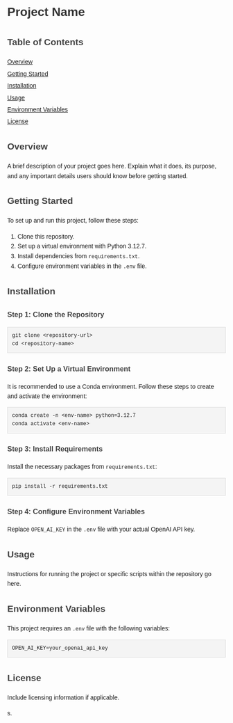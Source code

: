 <!DOCTYPE html>
<html lang="en">
<head>
    <meta charset="UTF-8">
    <meta name="viewport" content="width=device-width, initial-scale=1.0">
    <title>Project README</title>
    <style>
        body { font-family: Arial, sans-serif; line-height: 1.6; }
        h1 { color: #333; }
        h2, h3 { color: #444; }
        pre { background: #f4f4f4; padding: 10px; border: 1px solid #ddd; }
        code { font-family: Consolas, "Courier New", monospace; }
        ul { list-style-type: none; padding: 0; }
        ul li { margin: 5px 0; }
    </style>
</head>
<body>

<h1>Project Name</h1>

<h2>Table of Contents</h2>
<ul>
    <li><a href="#overview">Overview</a></li>
    <li><a href="#getting-started">Getting Started</a></li>
    <li><a href="#installation">Installation</a></li>
    <li><a href="#usage">Usage</a></li>
    <li><a href="#environment-variables">Environment Variables</a></li>
    <li><a href="#license">License</a></li>
</ul>

<h2 id="overview">Overview</h2>
<p>A brief description of your project goes here. Explain what it does, its purpose, and any important details users should know before getting started.</p>

<h2 id="getting-started">Getting Started</h2>
<p>To set up and run this project, follow these steps:</p>
<ol>
    <li>Clone this repository.</li>
    <li>Set up a virtual environment with Python 3.12.7.</li>
    <li>Install dependencies from <code>requirements.txt</code>.</li>
    <li>Configure environment variables in the <code>.env</code> file.</li>
</ol>

<h2 id="installation">Installation</h2>

<h3>Step 1: Clone the Repository</h3>
<pre><code>git clone &lt;repository-url&gt;
cd &lt;repository-name&gt;
</code></pre>

<h3>Step 2: Set Up a Virtual Environment</h3>
<p>It is recommended to use a Conda environment. Follow these steps to create and activate the environment:</p>
<pre><code>conda create -n &lt;env-name&gt; python=3.12.7
conda activate &lt;env-name&gt;
</code></pre>

<h3>Step 3: Install Requirements</h3>
<p>Install the necessary packages from <code>requirements.txt</code>:</p>
<pre><code>pip install -r requirements.txt</code></pre>

<h3>Step 4: Configure Environment Variables</h3>
<p>Replace <code>OPEN_AI_KEY</code> in the <code>.env</code> file with your actual OpenAI API key.</p>

<h2 id="usage">Usage</h2>
<p>Instructions for running the project or specific scripts within the repository go here.</p>

<h2 id="environment-variables">Environment Variables</h2>
<p>This project requires an <code>.env</code> file with the following variables:</p>
<pre><code>OPEN_AI_KEY=your_openai_api_key</code></pre>

<h2 id="license">License</h2>
<p>Include licensing information if applicable.</p>

</body>
</html>
s.
